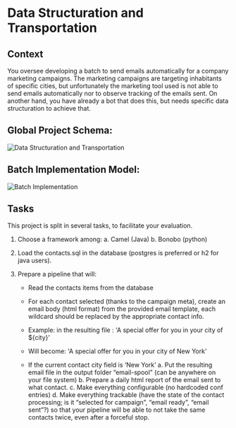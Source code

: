 # Data Structuration and Transportation

## Context
You oversee developing a batch to send emails automatically for a company marketing campaigns.
The marketing campaigns are targeting inhabitants of specific cities, but unfortunately the marketing tool used is not able to send emails automatically nor to observe tracking of the emails sent. On another hand, you have already a bot that does this, but needs specific data structuration to achieve that.

## Global Project Schema:
![Data Structuration and Transportation](https://user-images.githubusercontent.com/72979397/195388344-334763ad-1de8-43f5-ade0-4c0bb4b127e0.png)

## Batch Implementation Model:
![Batch Implementation](https://user-images.githubusercontent.com/72979397/195388463-ba2da1c1-028b-49d1-a638-96deda6a69df.png)

## Tasks
This project is split in several tasks, to facilitate your evaluation.
1. Choose a framework among:
    a. Camel (Java)
    b.	Bonobo (python)

2. Load the contacts.sql in the database (postgres is preferred or h2 for java users).

3.	Prepare a pipeline that will:
    - Read the contacts items from the database
    - For each contact selected (thanks to the campaign meta),  create an email body (html format) from the provided email template, each wildcard should be replaced by the appropriate contact info.

    - Example: in the resulting file :
    '<td class="hero-subheader__title" style="font-size: 43px; font-weight: bold; padding: 80px 0 15px 0;" align="left">A special offer for you in your city of ${city}</td>'

    - Will become:
    '<td class="hero-subheader__title" style="font-size: 43px; font-weight: bold; padding: 80px 0 15px 0;" align="left">A special offer for you in your city of New York</td>'

    - If the current contact city field is ‘New York’
    a. Put the resulting email file in the output folder “email-spool” (can be anywhere on your file system)
    b. Prepare a daily html report of the email sent to what contact.
    c. Make everything configurable (no hardcoded conf entries)
    d. Make everything trackable (have the state of the contact processing; is it “selected for campaign”, “email ready”, “email sent”?) so that your pipeline will be able to not take the same contacts twice, even after a forceful stop.
